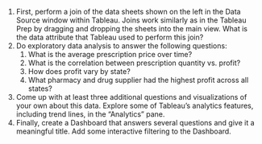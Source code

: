 1. First, perform a join of the data sheets shown on the left in the Data Source window within Tableau. Joins work similarly as in the Tableau Prep by dragging and dropping the sheets into the main view. What is the data attribute that Tableau used to perform this join?
2. Do exploratory data analysis to answer the following questions:
   1. What is the average prescription price over time?
   2. What is the correlation between prescription quantity vs. profit?
   3. How does profit vary by state?
   4. What pharmacy and drug supplier had the highest profit across all states?
3. Come up with at least three additional questions and visualizations of your own about this data. Explore some of Tableau’s analytics features, including trend lines, in the “Analytics” pane.
4. Finally, create a Dashboard that answers several questions and give it a meaningful title. Add some interactive filtering to the Dashboard. 